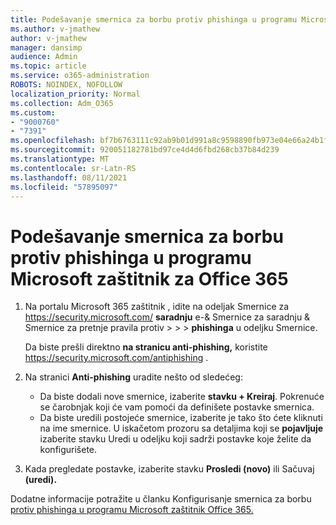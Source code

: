 ```yaml
---
title: Podešavanje smernica za borbu protiv phishinga u programu Microsoft zaštitnik za Office 365
ms.author: v-jmathew
author: v-jmathew
manager: dansimp
audience: Admin
ms.topic: article
ms.service: o365-administration
ROBOTS: NOINDEX, NOFOLLOW
localization_priority: Normal
ms.collection: Adm_O365
ms.custom:
- "9000760"
- "7391"
ms.openlocfilehash: bf7b6763111c92ab9b01d991a8c9598890fb973e04e66a24b1f21863e11e2d91
ms.sourcegitcommit: 920051182781bd97ce4d4d6fbd268cb37b84d239
ms.translationtype: MT
ms.contentlocale: sr-Latn-RS
ms.lasthandoff: 08/11/2021
ms.locfileid: "57895097"
---
```

# <a name="set-up-anti-phishing-policies-in-microsoft-defender-for-office-365"></a>Podešavanje smernica za borbu protiv phishinga u programu Microsoft zaštitnik za Office 365

1. Na portalu Microsoft 365 zaštitnik , idite na odeljak Smernice za <https://security.microsoft.com/> **saradnju** e-& Smernice za saradnju & Smernice za pretnje pravila protiv \>  \>  \> **phishinga**  u odeljku Smernice.

   Da biste prešli direktno **na stranicu anti-phishing,** koristite <https://security.microsoft.com/antiphishing> .

2. Na stranici **Anti-phishing** uradite nešto od sledećeg:
   - Da biste dodali nove smernice, izaberite **stavku + Kreiraj**. Pokrenuće se čarobnjak koji će vam pomoći da definišete postavke smernica.
   - Da biste uredili postojeće smernice, izaberite je tako što ćete kliknuti na ime smernice. U iskačetom prozoru sa detaljima koji se **pojavljuje** izaberite stavku Uredi u odeljku koji sadrži postavke koje želite da konfigurišete.

3. Kada pregledate postavke, izaberite stavku **Prosledi (novo)** ili Sačuvaj **(uredi).**

Dodatne informacije potražite u članku Konfigurisanje smernica za borbu [protiv phishinga u programu Microsoft zaštitnik Office 365.](https://docs.microsoft.com/microsoft-365/security/office-365-security/configure-mdo-anti-phishing-policies)
